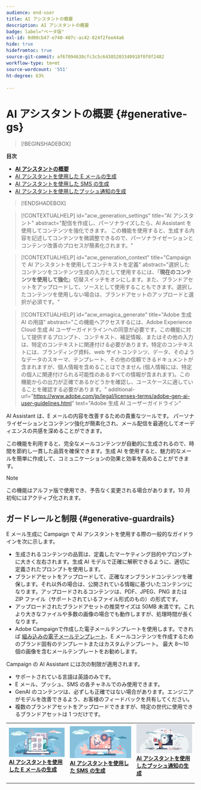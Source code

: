 ```yaml
---
audience: end-user
title: AI アシスタントの概要
description: AI アシスタントの概要
badge: label="ベータ版"
exl-id: 0d00cb47-e740-407c-ac42-824f2fee44a6
hide: true
hidefromtoc: true
source-git-commit: af67094638cfc3c5c64385203340918f0f8f2482
workflow-type: tm+mt
source-wordcount: '551'
ht-degree: 63%

---
```


# AI アシスタントの概要 {#generative-gs}

>[!BEGINSHADEBOX]

**目次**

* **[AI アシスタントの概要](generative-gs.md)**
* [AI アシスタントを使用した E メールの生成](generative-content.md)
* [AI アシスタントを使用した SMS の生成](generative-sms.md)
* [AI アシスタントを使用したプッシュ通知の生成](generative-push.md)

>[!ENDSHADEBOX]

>[!CONTEXTUALHELP]
>id="acw_generation_settings"
>title="AI アシスタント"
>abstract="配信を作成し、パーソナライズしたら、AI Assistant を使用してコンテンツを強化できます。 この機能を使用すると、生成する内容を記述してコンテンツを微調整できるので、パーソナライゼーションとコンテンツ改善のプロセスが簡素化されます。"


>[!CONTEXTUALHELP]
>id="acw_generation_context"
>title="Campaign で AI アシスタントを使用してコンテキストを定義"
>abstract="選択したコンテンツをコンテンツ生成の入力として使用するには、「**現在のコンテンツを使用して強化**」切替スイッチをオンにします。また、ブランドアセットをアップロードして、ソースとして使用することもできます。選択したコンテンツを使用しない場合は、ブランドアセットのアップロードと選択が必須です。"


>[!CONTEXTUALHELP]
>id="acw_emagica_generate"
>title="Adobe 生成 AI の用語"
>abstract="この機能へアクセスするには、Adobe Experience Cloud 生成 AI ユーザーガイドラインへの同意が必要です。この機能に対して提供するプロンプト、コンテキスト、補足情報、またはその他の入力は、特定のコンテキストに関連付ける必要があります。特定のコンテキストには、ブランディング資料、web サイトコンテンツ、データ、そのようなデータのスキーマ、テンプレート、その他の信頼できるドキュメントが含まれますが、個人情報を含めることはできません (個人情報には、特定の個人に関連付けられる可能性のあるすべての情報が含まれます)。この機能からの出力が正確であるかどうかを確認し、ユースケースに適していることを確認する必要があります。"
>additional-url="https://www.adobe.com/jp/legal/licenses-terms/adobe-gen-ai-user-guidelines.html" text="Adobe 生成 AI ユーザーガイドライン"

AI Assistant は、E メールの内容を改善するための貴重なツールです。 パーソナライゼーションとコンテンツ強化が簡素化され、メール配信を最適化してオーディエンスの共感を深めることができます。

この機能を利用すると、完全なメールコンテンツが自動的に生成されるので、時間を節約し一貫した品質を確保できます。生成 AI を使用すると、魅力的なメールを簡単に作成して、コミュニケーションの効果と効率を高めることができます。

>[!NOTE]
>
>この機能はアルファ版で使用でき、予告なく変更される場合があります。10 月初旬にはアクティブ化されます。

## ガードレールと制限 {#generative-guardrails}

E メール生成に Campaign で AI アシスタントを使用する際の一般的なガイドラインを次に示します。

* 生成されるコンテンツの品質は、定義したマーケティング目的やプロンプトに大きく左右されます。生成 AI モデルで正確に解釈できるように、適切に定義されたプロンプトを使用します。 
* ブランドアセットをアップロードして、正確なオンブランドコンテンツを確保します。それ以外の場合は、公開されている情報に基づいたコンテンツになります。アップロードされるコンテンツは、PDF、JPEG、PNG または ZIP ファイル（サポートされているファイル形式のもの）の形式です。
* アップロードされたブランドアセットの推奨サイズは 50MB 未満です。これより大きなファイルや多数の画像の場合でも動作しますが、処理時間が長くなります。
* Adobe Campaignで作成した電子メールテンプレートを使用します。できれば [組み込みの電子メールテンプレート](../email/create-email-templates.md)、E メールコンテンツを作成するためのブランド固有のテンプレートまたはカスタムテンプレート。 最大 8～10 個の画像を含むメールテンプレートをお勧めします。


Campaign の AI Assistant には次の制限が適用されます。

* サポートされている言語は英語のみです。
* E メール、プッシュ、SMS の各チャネルでのみ使用できます。
* GenAI のコンテンツは、必ずしも正確ではない場合があります。エンジニアがモデルを改善できるよう、お客様のフィードバックを共有してください。
* 複数のブランドアセットをアップロードできますが、特定の世代に使用できるブランドアセットは 1 つだけです。



<table style="table-layout:fixed"><tr style="border: 0;">
<td>
<a href="generative-content.md">
<img alt="メール生成" src="assets/do-not-localize/text-genai.jpeg">
</a>
<div>
<a href="generative-content.md"><strong>AI アシスタントを使用した E メールの生成</strong></a>
</div>
<p>
</td>
<td>
<a href="generative-sms.md">
<img alt="SMS の生成" src="assets/do-not-localize/image-genai.jpeg">
</a>
<div><a href="generative-sms.md"><strong>AI アシスタントを使用した SMS の生成</strong>
</div>
<p>
</td>
<td>
<a href="generative-push.md">
<img alt="プッシュ生成" src="assets/do-not-localize/email-genai.jpeg">
</a>
<div>
<a href="generative-push.md"><strong>AI アシスタントを使用したプッシュ通知の生成</strong></a>
</div>
<p></td>
</tr></table>
